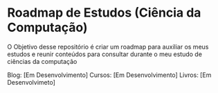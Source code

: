 # Roadmap de Estudos (Ciência da Computação)

O Objetivo desse repositório é criar um roadmap para auxiliar os meus estudos e reunir conteúdos para consultar durante o meu estudo de ciências da computação

Blog: [Em Desenvolvimento]
Cursos: [Em Desenvolvimento]
Livros: [Em Desenvolvimeto]
